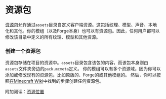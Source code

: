资源包
======

[资源包][respack]允许通过`assets`目录自定义客户端资源。这包括纹理、模型、声音、本地化和其他。你的模组（以及Forge本身）也可以有资源包。因此，任何用户都可以修改该目录中定义的所有纹理、模型和其他资源。

### 创建一个资源包
资源包存储在项目的资源中。`assets`目录包含该包的内容，而该包本身则由`assets`文件夹旁边的`pack.mcmeta`定义。
你的模组可以有多个资源域，因为你可以添加或修改现有的资源包，比如原版的、Forge的或其他模组的。
然后，你可以按照[在Minecraft Wiki][createrespack]中找到的步骤创建任何资源包。

附加阅读：[资源位置][resourcelocation]

[respack]: https://minecraft.fandom.com/wiki/Resource_Pack
[createrespack]: https://minecraft.fandom.com/wiki/Tutorials/Creating_a_resource_pack
[resourcelocation]: ../../concepts/resources.md#ResourceLocation
